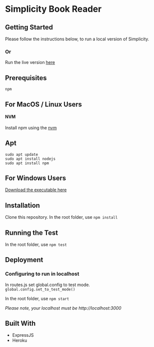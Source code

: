 # Simplicity Book Reader 


## Getting Started 

Please follow the instructions below, to run a local version of Simplicity. 

### Or 

Run the live version [here](https://stark-wave-13030.herokuapp.com/)

## Prerequisites

`npm`

## For MacOS / Linux Users

#### NVM
Install npm using the [nvm](https://github.com/nvm-sh/nvm)

## Apt 
```
sudo apt update
sudo apt install nodejs
sudo apt install npm
```

## For Windows Users

[Download the executable here](https://nodejs.org/en/download/)

## Installation

Clone this repository. In the root folder, use `npm install`


## Running the Test

In the root folder, use `npm test`

## Deployment 

### Configuring to run in localhost 

In routes.js set global.config to test mode. 
`global.config.set_to_test_mode()`

In the root folder, use `npm start`

_Please note, your localhost must be http://localhost:3000_

## Built With

* ExpressJS 
* Heroku
